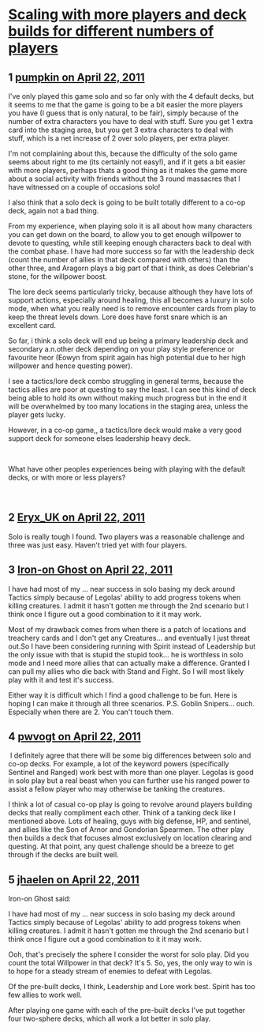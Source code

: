 # [Scaling with more players and deck builds for different numbers of players](https://community.fantasyflightgames.com/topic/45605-scaling-with-more-players-and-deck-builds-for-different-numbers-of-players/)

## 1 [pumpkin on April 22, 2011](https://community.fantasyflightgames.com/topic/45605-scaling-with-more-players-and-deck-builds-for-different-numbers-of-players/?do=findComment&comment=457419)

I've only played this game solo and so far only with the 4 default decks, but it seems to me that the game is going to be a bit easier the more players you have (I guess that is only natural, to be fair), simply because of the number of extra characters you have to deal with stuff. Sure you get 1 extra card into the staging area, but you get 3 extra characters to deal with stuff, which is a net increase of 2 over solo players, per extra player.

I'm not complaining about this, because the difficulty of the solo game seems about right to me (its certainly not easy!), and if it gets a bit easier with more players, perhaps thats a good thing as it makes the game more about a social activity with friends without the 3 round massacres that I have witnessed on a couple of occasions solo!

I also think that a solo deck is going to be built totally different to a co-op deck, again not a bad thing.

From my experience, when playing solo it is all about how many characters you can get down on the board, to allow you to get enough willpower to devote to questing, while still keeping enough characters back to deal with the combat phase. I have had more success so far with the leadership deck (count the number of allies in that deck compared with others) than the other three, and Aragorn plays a big part of that i think, as does Celebrian's stone, for the willpower boost.

The lore deck seems particularly tricky, because although they have lots of support actions, especially around healing, this all becomes a luxury in solo mode, when what you really need is to remove encounter cards from play to keep the threat levels down. Lore does have forst snare which is an excellent card.

So far, i think a solo deck will end up being a primary leadership deck and secondary a.n.other deck depending on your play style preference or favourite heor (Eowyn from spirit again has high potential due to her high willpower and hence questing power).

I see a tactics/lore deck combo struggling in general terms, because the tactics allies are poor at questing to say the least. I can see this kind of deck being able to hold its own without making much progress but in the end it will be overwhelmed by too many locations in the staging area, unless the player gets lucky.

However, in a co-op game,, a tactics/lore deck would make a very good support deck for someone elses leadership heavy deck.

 

What have other peoples experiences being with playing with the default decks, or with more or less players?

 

## 2 [Eryx_UK on April 22, 2011](https://community.fantasyflightgames.com/topic/45605-scaling-with-more-players-and-deck-builds-for-different-numbers-of-players/?do=findComment&comment=457474)

Solo is really tough I found. Two players was a reasonable challenge and three was just easy. Haven't tried yet with four players. 

## 3 [Iron-on Ghost on April 22, 2011](https://community.fantasyflightgames.com/topic/45605-scaling-with-more-players-and-deck-builds-for-different-numbers-of-players/?do=findComment&comment=457481)

I have had most of my ... near success in solo basing my deck around Tactics simply because of Legolas' ability to add progress tokens when killing creatures. I admit it hasn't gotten me through the 2nd scenario but I think once I figure out a good combination to it it may work.

Most of my drawback comes from when there is a patch of locations and treachery cards and I don't get any Creatures... and eventually I just threat out.So I have been considering running with Spirit instead of Leadership but the only issue with that is stupid the stupid took... he is worthless in solo mode and I need more allies that can actually make a difference. Granted I can pull my allies who die back with Stand and Fight. So I will most likely play with it and test it's success.

Either way it is difficult which I find a good challenge to be fun. Here is hoping I can make it through all three scenarios. P.S. Goblin Snipers... ouch. Especially when there are 2. You can't touch them.

## 4 [pwvogt on April 22, 2011](https://community.fantasyflightgames.com/topic/45605-scaling-with-more-players-and-deck-builds-for-different-numbers-of-players/?do=findComment&comment=457629)

 I definitely agree that there will be some big differences between solo and co-op decks. For example, a lot of the keyword powers (specifically Sentinel and Ranged) work best with more than one player. Legolas is good in solo play but a real beast when you can further use his ranged power to assist a fellow player who may otherwise be tanking the creatures.

I think a lot of casual co-op play is going to revolve around players building decks that really compliment each other. Think of a tanking deck like I mentioned above. Lots of healing, guys with big defense, HP, and sentinel, and allies like the Son of Arnor and Gondorian Spearmen. The other play then builds a deck that focuses almost exclusively on location clearing and questing. At that point, any quest challenge should be a breeze to get through if the decks are built well.

## 5 [jhaelen on April 22, 2011](https://community.fantasyflightgames.com/topic/45605-scaling-with-more-players-and-deck-builds-for-different-numbers-of-players/?do=findComment&comment=457635)

Iron-on Ghost said:

I have had most of my ... near success in solo basing my deck around Tactics simply because of Legolas' ability to add progress tokens when killing creatures. I admit it hasn't gotten me through the 2nd scenario but I think once I figure out a good combination to it it may work.



Ooh, that's precisely the sphere I consider the worst for solo play. Did you count the total Willpower in that deck? It's 5. So, yes, the only way to win is to hope for a steady stream of enemies to defeat with Legolas.

Of the pre-built decks, I think, Leadership and Lore work best. Spirit has too few allies to work well.

After playing one game with each of the pre-built decks I've put together four two-sphere decks, which all work a lot better in solo play.

